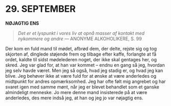 # 29. SEPTEMBER

**NØJAGTIG ENS**

> *Det er et lyspunkt i vores liv at opnå masser af kontakt med nykommere og andre*
> — ANONYME ALKOHOLIKERE, S. 99

Der kom en fuld mand til mødet, afbrød dem, der delte, rejste sig og tog skjorten af, dinglede støjende frem og tilbage efter kaffe, forlangte at få ordet, kaldte til sidst mødelederen noget, der ikke skal gentages her, og skred. Jeg var glad for, at han var kommet – endnu en gang så jeg, hvordan jeg selv havde været. Men jeg så også, hvad jeg stadig er, og hvad jeg kan blive. Jeg behøver ikke at være fuld for at ønske at være anderledes og midtpunkt for andres opmærksomhed. Jeg har ofte følt mig angrebet og har svaret igen med samme mønt, når jeg er blevet behandlet som et ganske almindeligt menneske. Jo mere denne mand insisterede på at være anderledes, des mere indså jeg, at han og jeg jo var nøjagtig ens.
